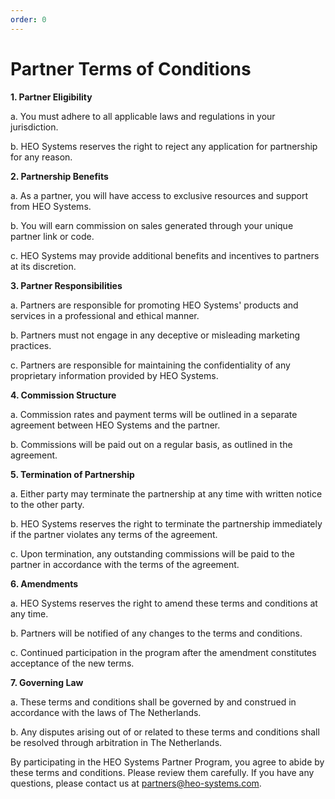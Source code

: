 ```yaml
---
order: 0
---
```

# Partner Terms of Conditions

**1. Partner Eligibility**

a. You must adhere to all applicable laws and regulations in your jurisdiction.

b. HEO Systems reserves the right to reject any application for partnership for any reason.

**2. Partnership Benefits**

a. As a partner, you will have access to exclusive resources and support from HEO Systems.

b. You will earn commission on sales generated through your unique partner link or code.

c. HEO Systems may provide additional benefits and incentives to partners at its discretion.

**3. Partner Responsibilities**

a. Partners are responsible for promoting HEO Systems' products and services in a professional and ethical manner.

b. Partners must not engage in any deceptive or misleading marketing practices.

c. Partners are responsible for maintaining the confidentiality of any proprietary information provided by HEO Systems.

**4. Commission Structure**

a. Commission rates and payment terms will be outlined in a separate agreement between HEO Systems and the partner.

b. Commissions will be paid out on a regular basis, as outlined in the agreement.

**5. Termination of Partnership**

a. Either party may terminate the partnership at any time with written notice to the other party.

b. HEO Systems reserves the right to terminate the partnership immediately if the partner violates any terms of the agreement.

c. Upon termination, any outstanding commissions will be paid to the partner in accordance with the terms of the agreement.

**6. Amendments**

a. HEO Systems reserves the right to amend these terms and conditions at any time.

b. Partners will be notified of any changes to the terms and conditions.

c. Continued participation in the program after the amendment constitutes acceptance of the new terms.

**7. Governing Law**

a. These terms and conditions shall be governed by and construed in accordance with the laws of The Netherlands.

b. Any disputes arising out of or related to these terms and conditions shall be resolved through arbitration in The Netherlands.

By participating in the HEO Systems Partner Program, you agree to abide by these terms and conditions. Please review them carefully. If you have any questions, please contact us at partners@heo-systems.com.
